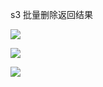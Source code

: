 s3 批量删除返回结果

![](https://gitee.com/hxc8/images6/raw/master/img/202407190004272.jpg)

![](https://gitee.com/hxc8/images6/raw/master/img/202407190004331.jpg)

![](https://gitee.com/hxc8/images6/raw/master/img/202407190004789.jpg)